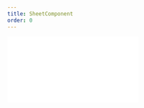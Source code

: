 ```yaml
---
title: SheetComponent
order: 0
---
```


<embed src="@/docs/api/components/sheet-component.zh.md"></embed>
